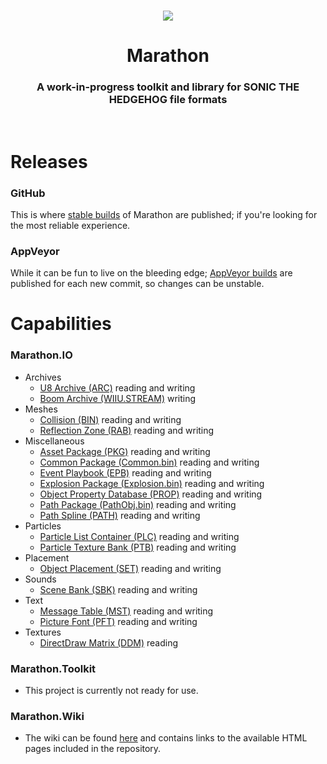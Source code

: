 <br>

<p align="center">
    <img src="https://raw.githubusercontent.com/HyperBE32/Marathon/marathon-master/Marathon.Resources/Resources/Images/Logos/Toolkit_Medium_Colour.png" />
</p>

<h1 align="center">Marathon</h1>

<h3 align="center">A work-in-progress toolkit and library for SONIC THE HEDGEHOG file formats</h3>

<br>

# Releases

### GitHub
This is where [stable builds](https://github.com/HyperBE32/Marathon/releases) of Marathon are published; if you're looking for the most reliable experience.

### AppVeyor
While it can be fun to live on the bleeding edge; [AppVeyor builds](https://ci.appveyor.com/project/HyperBE32/Marathon) are published for each new commit, so changes can be unstable.

# Capabilities

### Marathon.IO
- Archives
    - [U8 Archive (ARC)](https://github.com/HyperBE32/Marathon/blob/marathon-master/Marathon.IO/Formats/Archives/U8Archive.cs) reading and writing
    - [Boom Archive (WIIU.STREAM)](https://github.com/HyperBE32/Marathon/blob/marathon-master/Marathon.IO/Formats/Archives/BoomArchive.cs) writing
- Meshes
    - [Collision (BIN)](https://github.com/HyperBE32/Marathon/blob/marathon-master/Marathon.IO/Formats/Meshes/Collision.cs) reading and writing
    - [Reflection Zone (RAB)](https://github.com/HyperBE32/Marathon/blob/marathon-master/Marathon.IO/Formats/Meshes/ReflectionZone.cs) reading and writing
- Miscellaneous
    - [Asset Package (PKG)](https://github.com/HyperBE32/Marathon/blob/marathon-master/Marathon.IO/Formats/Miscellaneous/AssetPackage.cs) reading and writing
    - [Common Package (Common.bin)](https://github.com/HyperBE32/Marathon/blob/marathon-master/Marathon.IO/Formats/Miscellaneous/CommonPackage.cs) reading and writing
    - [Event Playbook (EPB)](https://github.com/HyperBE32/Marathon/blob/marathon-master/Marathon.IO/Formats/Miscellaneous/EventPlaybook.cs) reading and writing
    - [Explosion Package (Explosion.bin)](https://github.com/HyperBE32/Marathon/blob/marathon-master/Marathon.IO/Formats/Miscellaneous/ExplosionPackage.cs) reading and writing
    - [Object Property Database (PROP)](https://github.com/HyperBE32/Marathon/blob/marathon-master/Marathon.IO/Formats/Miscellaneous/ObjectPropertyDatabase.cs) reading and writing
    - [Path Package (PathObj.bin)](https://github.com/HyperBE32/Marathon/blob/marathon-master/Marathon.IO/Formats/Miscellaneous/PathPackage.cs) reading and writing
    - [Path Spline (PATH)](https://github.com/HyperBE32/Marathon/blob/marathon-master/Marathon.IO/Formats/Miscellaneous/PathSpline.cs) reading and writing
- Particles
    - [Particle List Container (PLC)](https://github.com/HyperBE32/Marathon/blob/marathon-master/Marathon.IO/Formats/Particles/ParticleListContainer.cs) reading and writing
    - [Particle Texture Bank (PTB)](https://github.com/HyperBE32/Marathon/blob/marathon-master/Marathon.IO/Formats/Particles/ParticleTextureBank.cs) reading and writing
- Placement
    - [Object Placement (SET)](https://github.com/HyperBE32/Marathon/blob/marathon-master/Marathon.IO/Formats/Placement/ObjectPlacement.cs) reading and writing
- Sounds
    - [Scene Bank (SBK)](https://github.com/HyperBE32/Marathon/blob/marathon-master/Marathon.IO/Formats/Sounds/SceneBank.cs) reading and writing
- Text
    - [Message Table (MST)](https://github.com/HyperBE32/Marathon/blob/marathon-master/Marathon.IO/Formats/Text/MessageTable.cs) reading and writing
    - [Picture Font (PFT)](https://github.com/HyperBE32/Marathon/blob/marathon-master/Marathon.IO/Formats/Text/PictureFont.cs) reading and writing
- Textures
    - [DirectDraw Matrix (DDM)](https://github.com/HyperBE32/Marathon/blob/marathon-master/Marathon.IO/Formats/Textures/DirectDrawMatrix.cs) reading

### Marathon.Toolkit
- This project is currently not ready for use.

### Marathon.Wiki
- The wiki can be found [here](https://github.com/HyperBE32/Marathon/wiki) and contains links to the available HTML pages included in the repository.